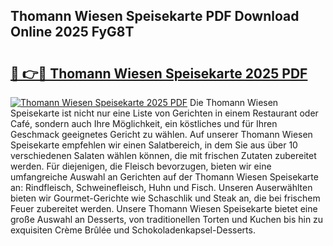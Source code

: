## Thomann Wiesen Speisekarte PDF Download Online 2025 FyG8T

# <h2><a href="http://gc91wo.nevu.top/?p=Thomann+Wiesen+Speisekarte">🔗 👉🔴 Thomann Wiesen Speisekarte 2025 PDF</a></h2>

[![Thomann Wiesen Speisekarte 2025 PDF](https://i.imgur.com/dBaPXMq.png)](http://gc91wo.nevu.top/?p=Thomann+Wiesen+Speisekarte)
Die Thomann Wiesen Speisekarte ist nicht nur eine Liste von Gerichten in einem Restaurant oder Café, sondern auch Ihre Möglichkeit, ein köstliches und für Ihren Geschmack geeignetes Gericht zu wählen. Auf unserer Thomann Wiesen Speisekarte empfehlen wir einen Salatbereich, in dem Sie aus über 10 verschiedenen Salaten wählen können, die mit frischen Zutaten zubereitet werden. Für diejenigen, die Fleisch bevorzugen, bieten wir eine umfangreiche Auswahl an Gerichten auf der Thomann Wiesen Speisekarte an: Rindfleisch, Schweinefleisch, Huhn und Fisch. Unseren Auserwählten bieten wir Gourmet-Gerichte wie Schaschlik und Steak an, die bei frischem Feuer zubereitet werden. Unsere Thomann Wiesen Speisekarte bietet eine große Auswahl an Desserts, von traditionellen Torten und Kuchen bis hin zu exquisiten Crème Brûlée und Schokoladenkapsel-Desserts.
